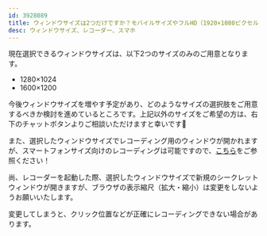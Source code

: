 ```yaml
---
id: 3928089
title: ウィンドウサイズは2つだけですか？モバイルサイズやフルHD（1920×1080ピクセル）以上は選択できませんか？
desc: ウィンドウサイズ、レコーダー、スマホ
---
```


現在選択できるウィンドウサイズは、以下2つのサイズのみのご用意となります。

*   1280×1024
*   1600×1200

今後ウィンドウサイズを増やす予定があり、どのようなサイズの選択肢をご用意するべきか検討を進めているところです。上記以外のサイズをご希望の方は、右下のチャットボタンよりご相談いただけますと幸いです🙏

また、選択したウィンドウサイズでレコーディング用のウィンドウが開かれますが、スマートフォンサイズ向けのレコーディングは可能ですので、[こちら](https://intercom.help/autify/ja/articles/3731822-%E3%82%B9%E3%83%9E%E3%83%BC%E3%83%88%E3%83%95%E3%82%A9%E3%83%B3%E7%94%A8%E3%81%AE%E3%83%86%E3%82%B9%E3%83%88%E3%81%AF%E5%8F%AF%E8%83%BD%E3%81%A7%E3%81%99%E3%81%8B)をご参照ください！<br>

尚、レコーダーを起動した際、選択したウィンドウサイズで新規のシークレットウィンドウが開きますが、ブラウザの表示縮尺（拡大・縮小）は変更をしないようお願いいたします。

変更してしまうと、クリック位置などが正確にレコーディングできない場合があります。